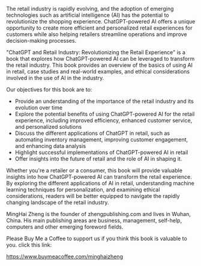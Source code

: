 
The retail industry is rapidly evolving, and the adoption of emerging technologies such as artificial intelligence (AI) has the potential to revolutionize the shopping experience. ChatGPT-powered AI offers a unique opportunity to create more efficient and personalized retail experiences for customers while also helping retailers streamline operations and improve decision-making processes.

"ChatGPT and Retail Industry: Revolutionizing the Retail Experience" is a book that explores how ChatGPT-powered AI can be leveraged to transform the retail industry. This book provides an overview of the basics of using AI in retail, case studies and real-world examples, and ethical considerations involved in the use of AI in the industry.

Our objectives for this book are to:

* Provide an understanding of the importance of the retail industry and its evolution over time
* Explore the potential benefits of using ChatGPT-powered AI for the retail experience, including improved efficiency, enhanced customer service, and personalized solutions
* Discuss the different applications of ChatGPT in retail, such as automating inventory management, improving customer engagement, and enhancing data analysis
* Highlight successful implementations of ChatGPT-powered AI in retail
* Offer insights into the future of retail and the role of AI in shaping it.

Whether you're a retailer or a consumer, this book will provide valuable insights into how ChatGPT-powered AI can transform the retail experience. By exploring the different applications of AI in retail, understanding machine learning techniques for personalization, and examining ethical considerations, readers will be better equipped to navigate the rapidly changing landscape of the retail industry.

MingHai Zheng is the founder of zhengpublishing.com and lives in Wuhan, China. His main publishing areas are business, management, self-help, computers and other emerging foreword fields.

Please Buy Me a Coffee to support us if you think this book is valuable to you. click this link:

https://www.buymeacoffee.com/minghaizheng
